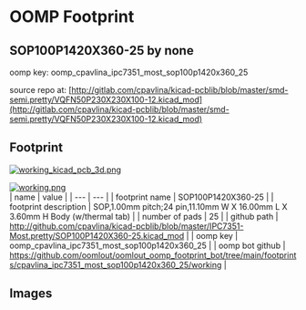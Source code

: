 # OOMP Footprint  
## SOP100P1420X360-25  by none  
  
oomp key: oomp_cpavlina_ipc7351_most_sop100p1420x360_25  
  
source repo at: [http://gitlab.com/cpavlina/kicad-pcblib/blob/master/smd-semi.pretty/VQFN50P230X230X100-12.kicad_mod](http://gitlab.com/cpavlina/kicad-pcblib/blob/master/smd-semi.pretty/VQFN50P230X230X100-12.kicad_mod)  
## Footprint  
  
[![working_kicad_pcb_3d.png](working_kicad_pcb_3d_600.png)](working_kicad_pcb_3d.png)  
  
[![working.png](working_600.png)](working.png)  
| name | value | 
| --- | --- | 
| footprint name | SOP100P1420X360-25 | 
| footprint description | SOP,1.00mm pitch;24 pin,11.10mm W X 16.00mm L X 3.60mm H Body (w/thermal tab) | 
| number of pads | 25 | 
| github path | http://github.com/cpavlina/kicad-pcblib/blob/master/IPC7351-Most.pretty/SOP100P1420X360-25.kicad_mod | 
| oomp key | oomp_cpavlina_ipc7351_most_sop100p1420x360_25 | 
| oomp bot github | https://github.com/oomlout/oomlout_oomp_footprint_bot/tree/main/footprints/cpavlina_ipc7351_most_sop100p1420x360_25/working | 
## Images  
